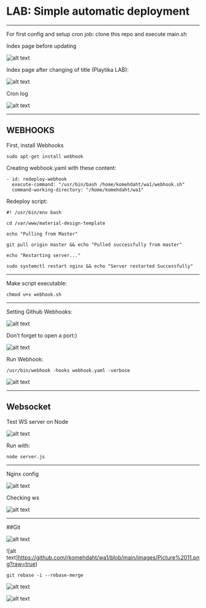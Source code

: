 # LAB: Simple automatic deployment

____

For first config and setup cron job: clone this repo and execute main.sh

Index page before updating

![alt text](https://github.com/rkomehdaht/wa1/blob/main/images/Picture%201.png?raw=true)

Index page after changing of title (Playtika LAB):
  
![alt text](https://github.com/rkomehdaht/wa1/blob/main/images/Picture%202.png?raw=true)

Cron log
 
![alt text](https://github.com/rkomehdaht/wa1/blob/main/images/Picture%203.png?raw=true)

____

## WEBHOOKS

First, install Webhooks

```
sudo apt-get install webhook
```

Creating webhook.yaml with these content:

```
- id: redeploy-webhook
  execute-command: "/usr/bin/bash /home/komehdaht/wa1/webhook.sh"
  command-working-directory: "/home/komehdaht/wa1"
```

Redeploy script:

```
#! /usr/bin/env bash

cd /var/www/material-design-template

echo "Pulling from Master" 

git pull origin master && echo "Pulled successfully from master"

echo "Restarting server..."

sudo systemctl restart nginx && echo "Server restarted Successfully"
```
____
Make script executable:

```
chmod u+x webhook.sh
```
____
Setting Github Webhooks:
 
![alt text](https://github.com/rkomehdaht/wa1/blob/main/images/Picture%204.png?raw=true)

Don’t forget to open a port:)

![alt text](https://github.com/rkomehdaht/wa1/blob/main/images/Picture%205.png?raw=true)

Run Webhook:

```
/usr/bin/webhook -hooks webhook.yaml -verbose
```

![alt text](https://github.com/rkomehdaht/wa1/blob/main/images/Picture%206.png?raw=true)

____

## Websocket

Test WS server on Node

![alt text](https://github.com/rkomehdaht/wa1/blob/main/images/Picture%207.png?raw=true)

Run with:

```
node server.js
```

____

Nginx config

![alt text](https://github.com/rkomehdaht/wa1/blob/main/images/Picture%208.png?raw=true)

Checking ws

![alt text](https://github.com/rkomehdaht/wa1/blob/main/images/Picture%209.png?raw=true)

____

##Git

![alt text](https://github.com/rkomehdaht/wa1/blob/main/images/Picture%2010.png?raw=true)

![alt text]https://github.com/rkomehdaht/wa1/blob/main/images/Picture%2011.png?raw=true)

```
git rebase -i --rebase-merge
```

![alt text](https://github.com/rkomehdaht/wa1/blob/main/images/Picture%2012.png?raw=true)

![alt text](https://github.com/rkomehdaht/wa1/blob/main/images/Picture%2013.png?raw=true)






